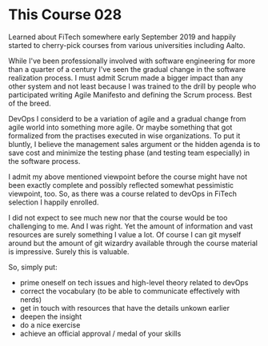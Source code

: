 

This Course 028
===============

Learned about FiTech somewhere early September 2019 and happily started to cherry-pick courses from various universities including Aalto.

While I've been professionally involved with software engineering for more than a quarter of a century I've seen the gradual change in the software realization process. I must admit Scrum made a bigger impact than any other system and not least because I was trained to the drill by people who participated writing Agile Manifesto and defining the Scrum process. Best of the breed.

DevOps I considerd to be a variation of agile and a gradual change from agile world into something more agile. Or maybe something that got formalized from the practises executed in wise organizations. To put it bluntly, I believe the management sales argument or the hidden agenda is to save cost and minimize the testing phase (and testing team especially) in the software process.

I admit my above mentioned viewpoint before the course might have not been exactly complete and possibly reflected somewhat pessimistic viewpoint, too. So, as there was a course related to devOps in FiTech selection I happily enrolled.

I did not expect to see much new nor that the course would be too challenging to me. And I was right. Yet the amount of information and vast resources are surely something I value a lot. Of course I can git myself around but the amount of git wizardry available through the course material is impressive. Surely this is valuable.

So, simply put:
* prime oneself on tech issues and high-level theory related to devOps
* correct the vocabulary (to be able to communicate effectively with nerds)
* get in touch with resources that have the details unkown earlier
* deepen the insight
* do a nice exercise
* achieve an official approval / medal of your skills

